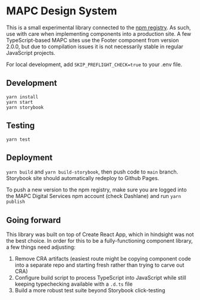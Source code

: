 # MAPC Design System

This is a small experimental library connected to the [npm registry](https://www.npmjs.com/package/mapc-design-system). As such, use with care when implementing components into a production site. A few TypeScript-based MAPC sites use the Footer component from version 2.0.0, but due to compilation issues it is not necessarily stable in regular JavaScript projects.

For local development, add `SKIP_PREFLIGHT_CHECK=true` to your .env file.

## Development
```
yarn install
yarn start
yarn storybook
```

## Testing
```
yarn test
```

## Deployment
`yarn build` and `yarn build-storybook`, then push code to `main` branch. Storybook site should automatically redeploy to Github Pages.

To push a new version to the npm registry, make sure you are logged into the MAPC Digital Services npm account (check Dashlane) and run `yarn publish`

## Going forward
This library was built on top of Create React App, which in hindsight was not the best choice. In order for this to be a fully-functioning component library, a few things need adjusting:
1. Remove CRA artifacts (easiest route might be copying component code into a separate repo and starting fresh rather than trying to carve out CRA)
2. Configure build script to process TypeScript into JavaScript while still keeping typechecking available with a `.d.ts` file
3. Build a more robust test suite beyond Storybook click-testing
